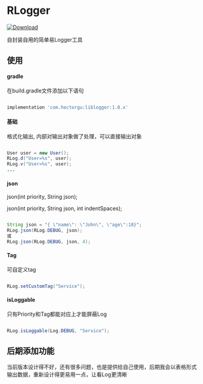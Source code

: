 # RLogger

[![Download][jcenter-svg]][jcenter-link]

自封装自用的简单易Logger工具

## 使用

#### gradle

在build.gradle文件添加以下语句

```gradle

implementation 'com.hectorgu:liblogger:1.0.x'

```

#### 基础

格式化输出, 内部对输出对象做了处理，可以直接输出对象

```java

User user = new User();
RLog.d("User=%s", user);
RLog.v("User=%s", user);
...
```

#### json

json(int priority, String json);

json(int priority, String json, int indentSpaces);

```java

String json = "{ \"name\": \"John\", \"age\":18}";
RLog.json(RLog.DEBUG, json);
或
RLog.json(RLog.DEBUG, json, 4);

```

#### Tag

可自定义tag

```java

RLog.setCustomTag("Service");

```

#### isLoggable

只有Priority和Tag都能对应上才能屏蔽Log

```java

RLog.isLoggable(Log.DEBUG, "Service");

```

## 后期添加功能

当前版本设计得不好，还有很多问题，也是提供给自己使用，后期我会以表格形式输出数据，重新设计得更易用一点，让看Log更清晰

[jcenter-svg]: https://api.bintray.com/packages/hectorgu/maven/liblogger/images/download.svg?version=1.0.4
[jcenter-link]: https://bintray.com/hectorgu/maven/liblogger/1.0.4/link
